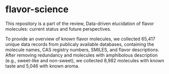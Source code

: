 # flavor-science

This repository is a part of the review, Data-driven elucidation of flavor molecules: current status and future perspectives.

To provide an overview of known flavor molecules, we collected 65,417 unique data records from publicaly available databases, containing the molecule names, CAS registry numbers, SMILES, and flavor descriptions. After removing redundancy and molecules with amphibolous description (e.g., sweet-like and non-sweet), we collected 8,982 molecules with known taste and 5,046 with known aroma.
